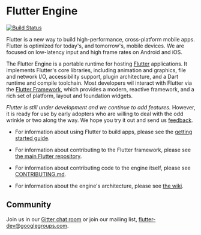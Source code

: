Flutter Engine
==============
[![Build Status](https://travis-ci.org/flutter/engine.svg)](https://travis-ci.org/flutter/engine)

Flutter is a new way to build high-performance, cross-platform mobile apps.
Flutter is optimized for today's, and tomorrow's, mobile devices. We are
focused on low-latency input and high frame rates on Android and iOS.

The Flutter Engine is a portable runtime for hosting
[Flutter](https://flutter.io) applications.  It implements Flutter's core
libraries, including animation and graphics, file and network I/O,
accessibility support, plugin architecture, and a Dart runtime and compile
toolchain. Most developers wil interact with Flutter via the [Flutter
Framework](https://github.com/flutter/flutter), which provides a modern,
reactive framework, and a rich set of platform, layout and foundation widgets.


_Flutter is still under development and we continue to add 
features._ However, it is ready for use by early adopters who are willing to deal
with the odd wrinkle or two along the way.  We hope you try it out and send
us [feedback](mailto:flutter-dev@googlegroups.com).

 - For information about using Flutter to build apps, please see
   the [getting started guide](https://flutter.io/getting-started/).

 - For information about contributing to the Flutter framework, please see
   [the main Flutter repository](https://github.com/flutter/flutter/blob/master/CONTRIBUTING.md).

 - For information about contributing code to the engine itself, please see
   [CONTRIBUTING.md](CONTRIBUTING.md).
   
 - For information about the engine's architecture, please see
   [the wiki](https://github.com/flutter/engine/wiki).

Community
---------

Join us in our [Gitter chat room](https://gitter.im/flutter/flutter) or join our mailing list,
[flutter-dev@googlegroups.com](https://groups.google.com/forum/#!forum/flutter-dev).
